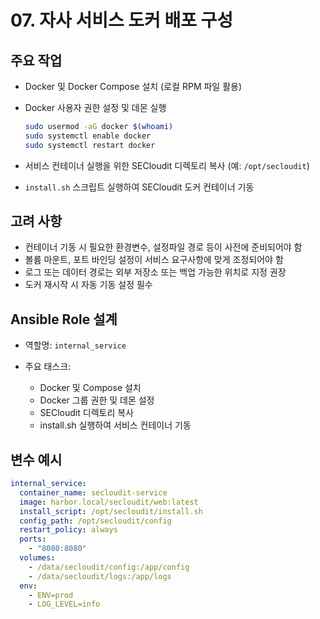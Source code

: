 # 07. 자사 서비스 도커 배포 구성

## 주요 작업

* Docker 및 Docker Compose 설치 (로컬 RPM 파일 활용)
* Docker 사용자 권한 설정 및 데몬 실행

  ```bash
  sudo usermod -aG docker $(whoami)
  sudo systemctl enable docker
  sudo systemctl restart docker
  ```
* 서비스 컨테이너 실행을 위한 SECloudit 디렉토리 복사 (예: `/opt/secloudit`)
* `install.sh` 스크립트 실행하여 SECloudit 도커 컨테이너 기동

## 고려 사항

* 컨테이너 기동 시 필요한 환경변수, 설정파일 경로 등이 사전에 준비되어야 함
* 볼륨 마운트, 포트 바인딩 설정이 서비스 요구사항에 맞게 조정되어야 함
* 로그 또는 데이터 경로는 외부 저장소 또는 백업 가능한 위치로 지정 권장
* 도커 재시작 시 자동 기동 설정 필수

## Ansible Role 설계

* 역할명: `internal_service`
* 주요 태스크:

  * Docker 및 Compose 설치
  * Docker 그룹 권한 및 데몬 설정
  * SECloudit 디렉토리 복사
  * install.sh 실행하여 서비스 컨테이너 기동

## 변수 예시

```yaml
internal_service:
  container_name: secloudit-service
  image: harbor.local/secloudit/web:latest
  install_script: /opt/secloudit/install.sh
  config_path: /opt/secloudit/config
  restart_policy: always
  ports:
    - "8080:8080"
  volumes:
    - /data/secloudit/config:/app/config
    - /data/secloudit/logs:/app/logs
  env:
    - ENV=prod
    - LOG_LEVEL=info
```
